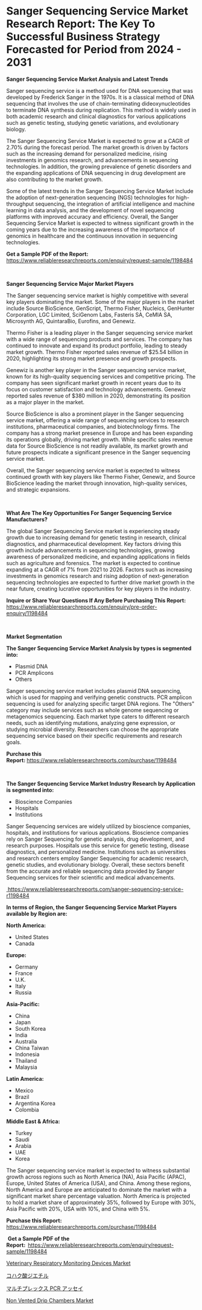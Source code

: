 <p><h1>Sanger Sequencing Service Market Research Report: The Key To Successful Business Strategy Forecasted for Period from 2024 - 2031</h1></p><p><strong>Sanger Sequencing Service Market Analysis and Latest Trends</strong></p>
<p><p>Sanger sequencing service is a method used for DNA sequencing that was developed by Frederick Sanger in the 1970s. It is a classical method of DNA sequencing that involves the use of chain-terminating dideoxynucleotides to terminate DNA synthesis during replication. This method is widely used in both academic research and clinical diagnostics for various applications such as genetic testing, studying genetic variations, and evolutionary biology.</p><p>The Sanger Sequencing Service Market is expected to grow at a CAGR of 2.70% during the forecast period. The market growth is driven by factors such as the increasing demand for personalized medicine, rising investments in genomics research, and advancements in sequencing technologies. In addition, the growing prevalence of genetic disorders and the expanding applications of DNA sequencing in drug development are also contributing to the market growth.</p><p>Some of the latest trends in the Sanger Sequencing Service Market include the adoption of next-generation sequencing (NGS) technologies for high-throughput sequencing, the integration of artificial intelligence and machine learning in data analysis, and the development of novel sequencing platforms with improved accuracy and efficiency. Overall, the Sanger Sequencing Service Market is expected to witness significant growth in the coming years due to the increasing awareness of the importance of genomics in healthcare and the continuous innovation in sequencing technologies.</p></p>
<p><strong>Get a Sample PDF of the Report:&nbsp;</strong> <a href="https://www.reliableresearchreports.com/enquiry/request-sample/1198484">https://www.reliableresearchreports.com/enquiry/request-sample/1198484</a></p>
<p>&nbsp;</p>
<p><strong>Sanger Sequencing Service Major Market Players</strong></p>
<p><p>The Sanger sequencing service market is highly competitive with several key players dominating the market. Some of the major players in the market include Source BioScience, GenScript, Thermo Fisher, Nucleics, GenHunter Corporation, LGC Limited, SciGenom Labs, Fasteris SA, CeMIA SA, Microsynth AG, QuintaraBio, Eurofins, and Genewiz.</p><p>Thermo Fisher is a leading player in the Sanger sequencing service market with a wide range of sequencing products and services. The company has continued to innovate and expand its product portfolio, leading to steady market growth. Thermo Fisher reported sales revenue of $25.54 billion in 2020, highlighting its strong market presence and growth prospects.</p><p>Genewiz is another key player in the Sanger sequencing service market, known for its high-quality sequencing services and competitive pricing. The company has seen significant market growth in recent years due to its focus on customer satisfaction and technology advancements. Genewiz reported sales revenue of $380 million in 2020, demonstrating its position as a major player in the market.</p><p>Source BioScience is also a prominent player in the Sanger sequencing service market, offering a wide range of sequencing services to research institutions, pharmaceutical companies, and biotechnology firms. The company has a strong market presence in Europe and has been expanding its operations globally, driving market growth. While specific sales revenue data for Source BioScience is not readily available, its market growth and future prospects indicate a significant presence in the Sanger sequencing service market.</p><p>Overall, the Sanger sequencing service market is expected to witness continued growth with key players like Thermo Fisher, Genewiz, and Source BioScience leading the market through innovation, high-quality services, and strategic expansions.</p></p>
<p>&nbsp;</p>
<p><strong>What Are The Key Opportunities For Sanger Sequencing Service Manufacturers?</strong></p>
<p><p>The global Sanger Sequencing Service market is experiencing steady growth due to increasing demand for genetic testing in research, clinical diagnostics, and pharmaceutical development. Key factors driving this growth include advancements in sequencing technologies, growing awareness of personalized medicine, and expanding applications in fields such as agriculture and forensics. The market is expected to continue expanding at a CAGR of 7% from 2021 to 2026. Factors such as increasing investments in genomics research and rising adoption of next-generation sequencing technologies are expected to further drive market growth in the near future, creating lucrative opportunities for key players in the industry.</p></p>
<p><strong>Inquire or Share Your Questions If Any Before Purchasing This Report:</strong> <a href="https://www.reliableresearchreports.com/enquiry/pre-order-enquiry/1198484">https://www.reliableresearchreports.com/enquiry/pre-order-enquiry/1198484</a></p>
<p>&nbsp;</p>
<p><strong>Market Segmentation</strong></p>
<p><strong>The Sanger Sequencing Service Market Analysis by types is segmented into:</strong></p>
<p><ul><li>Plasmid DNA</li><li>PCR Amplicons</li><li>Others</li></ul></p>
<p><p>Sanger sequencing service market includes plasmid DNA sequencing, which is used for mapping and verifying genetic constructs. PCR amplicon sequencing is used for analyzing specific target DNA regions. The "Others" category may include services such as whole genome sequencing or metagenomics sequencing. Each market type caters to different research needs, such as identifying mutations, analyzing gene expression, or studying microbial diversity. Researchers can choose the appropriate sequencing service based on their specific requirements and research goals.</p></p>
<p><strong>Purchase this Report:&nbsp;</strong><a href="https://www.reliableresearchreports.com/purchase/1198484">https://www.reliableresearchreports.com/purchase/1198484</a></p>
<p>&nbsp;</p>
<p><strong>The Sanger Sequencing Service Market Industry Research by Application is segmented into:</strong></p>
<p><ul><li>Bioscience Companies</li><li>Hospitals</li><li>Institutions</li></ul></p>
<p><p>Sanger Sequencing services are widely utilized by bioscience companies, hospitals, and institutions for various applications. Bioscience companies rely on Sanger Sequencing for genetic analysis, drug development, and research purposes. Hospitals use this service for genetic testing, disease diagnostics, and personalized medicine. Institutions such as universities and research centers employ Sanger Sequencing for academic research, genetic studies, and evolutionary biology. Overall, these sectors benefit from the accurate and reliable sequencing data provided by Sanger Sequencing services for their scientific and medical advancements.</p></p>
<p><a href="https://www.reliableresearchreports.com/sanger-sequencing-service-r1198484">&nbsp;https://www.reliableresearchreports.com/sanger-sequencing-service-r1198484</a></p>
<p><strong>In terms of Region, the Sanger Sequencing Service Market Players available by Region are:</strong></p>
<p>
    <p> <strong> North America: </strong>
        <ul>
            <li>United States</li>
            <li>Canada</li>
        </ul>
        </p> 
    <p> <strong> Europe: </strong>
        <ul>
            <li>Germany</li>
            <li>France</li>
            <li>U.K.</li>
            <li>Italy</li>
            <li>Russia</li>
        </ul>
        </p> 
    <p> <strong> Asia-Pacific: </strong>
        <ul>
            <li>China</li>
            <li>Japan</li>
            <li>South Korea</li>
            <li>India</li>
            <li>Australia</li>
            <li>China Taiwan</li>
            <li>Indonesia</li>
            <li>Thailand</li>
            <li>Malaysia</li>
        </ul>
        </p> 
    <p> <strong> Latin America: </strong>
        <ul>
            <li>Mexico</li>
            <li>Brazil</li>
            <li>Argentina Korea</li>
            <li>Colombia</li>
        </ul>
        </p> 
    <p> <strong> Middle East & Africa: </strong>
        <ul>
            <li>Turkey</li>
            <li>Saudi</li>
            <li>Arabia</li>
            <li>UAE</li>
            <li>Korea</li>
        </ul>
    </p>
    </p>
<p><p>The Sanger sequencing service market is expected to witness substantial growth across regions such as North America (NA), Asia Pacific (APAC), Europe, United States of America (USA), and China. Among these regions, North America and Europe are anticipated to dominate the market with a significant market share percentage valuation. North America is projected to hold a market share of approximately 35%, followed by Europe with 30%, Asia Pacific with 20%, USA with 10%, and China with 5%.</p></p>
<p><strong>Purchase this Report: </strong><a href="https://www.reliableresearchreports.com/purchase/1198484">https://www.reliableresearchreports.com/purchase/1198484</a></p>
<p>&nbsp;<strong>Get a Sample PDF of the Report:&nbsp;&nbsp;</strong><a href="https://www.reliableresearchreports.com/enquiry/request-sample/1198484">https://www.reliableresearchreports.com/enquiry/request-sample/1198484</a></p>
<p><strong></strong></p>
<p><p><a href="https://www.linkedin.com/pulse/veterinary-respiratory-monitoring-devices-market-analysis-its-rolle">Veterinary Respiratory Monitoring Devices Market</a></p><p><a href="https://github.com/DwightHuels1/Market-Research-Report-List-1/blob/main/618536758102.md">コハク酸ジエチル</a></p><p><a href="https://github.com/tanyaali3/Market-Research-Report-List-1/blob/main/494455958101.md">マルチプレックス PCR アッセイ</a></p><p><a href="https://www.linkedin.com/pulse/non-vented-drip-chambers-market-furnishes-information-share-t9sge">Non Vented Drip Chambers Market</a></p></p>